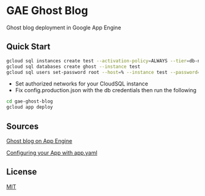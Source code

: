 # GAE Ghost Blog
Ghost blog deployment in Google App Engine

## Quick Start

```bash
gcloud sql instances create test --activation-policy=ALWAYS --tier=db-n1-standard-1 --region=us-central1
gcloud sql databases create ghost --instance test
gcloud sql users set-password root --host=% --instance test --password=yourpassword
```
- Set authorized networks for your CloudSQL instance
- Fix config.production.json with the db credentials then run the following
```bash
cd gae-ghost-blog
gcloud app deploy
```  

## Sources

[Ghost blog on App Engine](https://dev.to/thomasvl/ghost-blog-on-app-engine-9nh)

[Configuring your App with app.yaml](https://cloud.google.com/appengine/docs/flexible/nodejs/configuring-your-app-with-app-yaml)

## License

[MIT](https://choosealicense.com/licenses/mit/)
